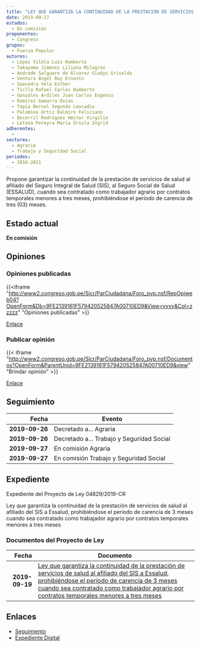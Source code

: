 ```yaml
---
title: "LEY QUE GARANTIZA LA CONTINUIDAD DE LA PRESTACION DE SERVICIOS DE SALUD AL AFILIADO DEL SIS A ESSALUD, PROHIBIÉNDOSE EL PERÍODO DE CARENCIA DE 3 MESES CUANDO SEA CONTRATADO COMO TRABAJADOR AGRARIO POR CONTRATOS TEMPORALES MENORES A TRES MESES"
date: 2019-09-27
estados: 
  - En comisión
proponentes: 
  - Congreso
grupos: 
  - Fuerza Popular
autores: 
  - López Vilela Luis Humberto
  - Takayama Jiménez Liliana Milagros
  - Andrade Salguero de Álvarez Gladys Griselda
  - Ventura Ángel Roy Ernesto
  - Saavedra Vela Esther
  - Ticlla Rafael Carlos Humberto
  - Gonzales Ardiles Juan Carlos Eugenio
  - Ramírez Gamarra Osías
  - Tapia Bernal Segundo Leocadio
  - Palomino Ortiz Dalmiro Feliciano
  - Becerril Rodríguez Héctor Virgilio
  - Letona Pereyra María Úrsula Ingrid
adherentes: 
  - 
sectores: 
  - Agraria
  - Trabajo y Seguridad Social
periodos: 
  - 2016-2021
---
```


Propone garantizar la continuidad de la prestación de servicios de salud al afiliado del Seguro Integral de Salud (SIS), al Seguro Social de Salud (ESSALUD), cuando sea contratado como trabajador agrario por contratos temporales menores a tres meses, prohibiéndose el período de carencia de tres (03) meses.


## Estado actual

**En comisión**

## Opiniones

### Opiniones publicadas

{{<iframe "http://www2.congreso.gob.pe/Sicr/ParCiudadana/Foro_pvp.nsf/RepOpiweb04?OpenForm&Db=9FE2139161F579420525847A00710ED9&View=yyyy&Col=zzzzz" "Opiniones publicadas" >}}

[Enlace](http://www2.congreso.gob.pe/Sicr/ParCiudadana/Foro_pvp.nsf/RepOpiweb04?OpenForm&Db=9FE2139161F579420525847A00710ED9&View=yyyy&Col=zzzzz)
### Publicar opinión

{{< iframe "http://www2.congreso.gob.pe/Sicr/ParCiudadana/Foro_pvp.nsf/Documentos?OpenForm&ParentUnid=9FE2139161F579420525847A00710ED9&view" "Brindar opinión" >}}

[Enlace](http://www2.congreso.gob.pe/Sicr/ParCiudadana/Foro_pvp.nsf/Documentos?OpenForm&ParentUnid=9FE2139161F579420525847A00710ED9&view)

## Seguimiento

| Fecha | Evento |
|------:|--------|
| **2019-09-26** | Decretado a... Agraria|
| **2019-09-26** | Decretado a... Trabajo y Seguridad Social|
| **2019-09-27** | En comisión Agraria|
| **2019-09-27** | En comisión Trabajo y Seguridad Social|


## Expediente

Expediente del Proyecto de Ley 04829/2019-CR

Ley que garantiza la continuidad de la prestación de servicios de salud al afiliado del SIS a Essalud, prohibiéndose el período de carencia de 3 meses cuando sea contratado como trabajador agrario por contratos temporales menores a tres meses


### Documentos del Proyecto de Ley

| Fecha | Documento |
|------:|--------|
| **2019-09-19** | [Ley que garantiza la continuidad de la prestación de servicios de salud al afiliado del SIS a Essalud, prohibiéndose el período de carencia de 3 meses cuando sea contratado como trabajador agrario por contratos temporales menores a tres meses](http://www.leyes.congreso.gob.pe/Documentos/2016_2021/Proyectos_de_Ley_y_de_Resoluciones_Legislativas/PL04829_20190919.pdf) |

## Enlaces 

- [Seguimiento](http://www2.congreso.gob.pe/Sicr/TraDocEstProc/CLProLey2016.nsf/f7fff46988ca05b1052578e100829cc7/ea23b001d3d394040525847b000602fc?OpenDocument)
- [Expediente Digital](http://www2.congreso.gob.pe/Sicr/TraDocEstProc/CLProLey2016.nsf/f7fff46988ca05b1052578e100829cc7/ea23b001d3d394040525847b000602fc?OpenDocument&Click=05257FB7005EB655.eb71d0cf91d8294e05256cdf006b5706/$Body/0.1C6C)
